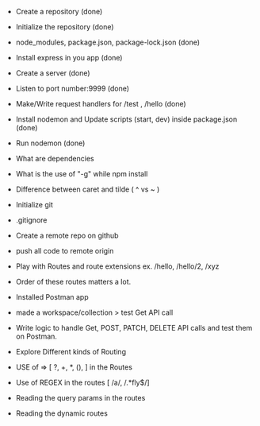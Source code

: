 - Create a repository (done)
- Initialize the repository (done)
- node_modules, package.json, package-lock.json (done)
- Install express in you app (done)
- Create a server (done)
- Listen to port number:9999 (done)
- Make/Write request handlers for /test , /hello (done)
- Install nodemon and Update scripts (start, dev) inside package.json (done)
- Run nodemon (done)
- What are dependencies
- What is the use of "-g" while npm install
- Difference between caret and tilde ( ^ vs ~ )


- Initialize git
- .gitignore
- Create a remote repo on github
- push all code to remote origin
- Play with Routes and route extensions ex. /hello, /hello/2, /xyz
- Order of these routes matters a lot.
- Installed Postman app 
- made a workspace/collection > test Get API call 
- Write logic to handle Get, POST, PATCH, DELETE API calls and test them on Postman.
- Explore Different kinds of Routing 
- USE of => [ ?, +, *, (), ] in the Routes
- Use of REGEX in the routes [ /a/, /.*fly$/] 
- Reading the query params in the routes 
- Reading the dynamic routes 